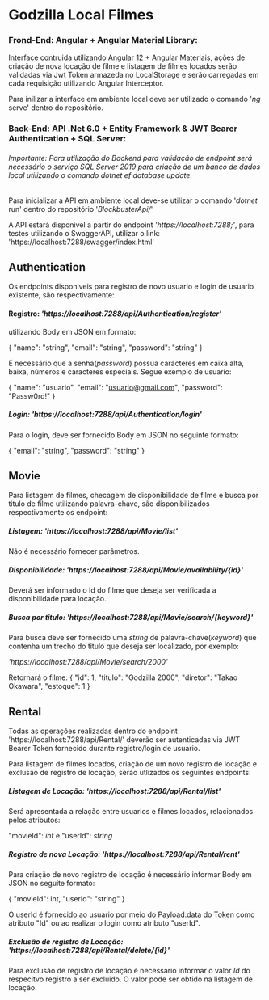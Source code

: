 # Godzilla Local Filmes


### Frond-End: Angular + Angular Material Library:
    
Interface contruida utilizando Angular 12 + Angular Materiais, ações de criação de nova locação de filme e listagem de filmes locados serão validadas via Jwt Token armazeda no LocalStorage e serão carregadas em cada requisição utilizando Angular Interceptor.

Para inilizar a interface em ambiente local deve ser utilizado o comando '*ng* serve' dentro do repositório.
 
### Back-End: API .Net 6.0 + Entity Framework & JWT Bearer Authentication + SQL Server:

###### *Importante: Para utilização do Backend para validação de endpoint será necessário o serviço SQL Server 2019 para criação de um banco de dados local utilizando o comando dotnet ef database update.*
 
  
Para inicializar a API em ambiente local deve-se utilizar o comando '*dotnet* run' dentro do repositório '*BlockbusterApi/*'

A API estará disponivel a partir do endpoint *'https://localhost:7288;'*, para testes utilizando o SwaggerAPI, utilizar o link: 'https://localhost:7288/swagger/index.html'

## Authentication

Os endpoints disponiveis para registro de novo usuario e login de usuario existente, são respectivamente:

#### Registro: *'https://localhost:7288/api/Authentication/register'*
utilizando Body em JSON em formato:

{
  "name": "string",
  "email": "string",
  "password": "string"
} 

É necessário que a senha(*password*) possua caracteres em caixa alta, baixa, números e caracteres especiais. Segue exemplo de usuario:

{
  "name": "usuario",
  "email": "usuario@gmail.com",
  "password": "Passw0rd!"
}

##### Login: *'https://localhost:7288/api/Authentication/login'*

Para o login, deve ser fornecido Body em JSON no seguinte formato:

{
  "email": "string",
  "password": "string"
}

## Movie

Para listagem de filmes, checagem de disponibilidade de filme e busca por titulo de filme utilizando palavra-chave, são disponibilizados respectivamente os endpoint:

##### Listagem: *'https://localhost:7288/api/Movie/list'*

Não é necessário fornecer parâmetros.

##### Disponibilidade: *'https://localhost:7288/api/Movie/availability/{id}'*

Deverá ser informado o Id do filme que deseja ser verificada a disponibilidade para locação.

##### Busca por titulo: *'https://localhost:7288/api/Movie/search/{keyword}'*
Para busca deve ser fornecido uma *string* de palavra-chave(*keyword*) que contenha um trecho do titulo que deseja ser localizado, por exemplo:

*'https://localhost:7288/api/Movie/search/2000'*

Retornará o filme: 
{
    "id": 1,
    "titulo": "Godzilla 2000",
    "diretor": "Takao Okawara",
    "estoque": 1
}

## Rental

Todas as operações realizadas dentro do endpoint 'https://localhost:7288/api/Rental/' deverão ser autenticadas via JWT Bearer Token fornecido durante registro/login de usuario.

Para listagem de filmes locados, criação de um novo registro de locação e exclusão de registro de locação, serão utlizados os seguintes endpoints:

##### Listagem de Locação: *'https://localhost:7288/api/Rental/list'*

Será apresentada a relação entre usuarios e filmes locados, relacionados pelos atributos:

"movieId": *int* e "userId": *string*

##### Registro de nova Locação: *'https://localhost:7288/api/Rental/rent'*

Para criação de novo registro de locação é necessário informar Body em JSON no seguite formato:

{
  "movieId": int,
  "userId": "string"
}

O userId é fornecido ao usuario por meio do Payload:data do Token como atributo "Id" ou ao realizar o login como atributo "userId".

##### Exclusão de registro de Locação: *'https://localhost:7288/api/Rental/delete/{id}'*

Para exclusão de registro de locação é necessário informar o valor *Id* do respecitvo registro a ser excluido. O valor pode ser obtido na listagem de locação.
